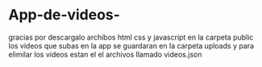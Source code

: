 # App-de-videos-
gracias por descargalo archibos html css y javascript en la carpeta public los videos que subas en la app se guardaran en la carpeta uploads y para elimilar los videos estan el el archivos llamado videos.json
